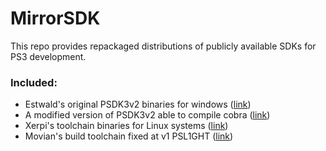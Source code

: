 # MirrorSDK

This repo provides repackaged distributions of publicly available SDKs for PS3 development.

### Included:

- Estwald's original PSDK3v2 binaries for windows ([link](https://github.com/rhynec/PSDK3v2-Linux))
- A modified version of PSDK3v2 able to compile cobra ([link](https://www.mediafire.com/file/s88ycf85d0vnshd/PSDK3v2_COBRA.rar/file))
- Xerpi's toolchain binaries for Linux systems ([link](https://www.mediafire.com/file/yazdz4sz7sbqe2m/ps3toolchain_and_psl1ght_v2_linux_64.7z/file))
- Movian's build toolchain fixed at v1 PSL1GHT ([link](https://movian.tv/static/ps3dev.tar.gz))
